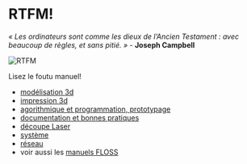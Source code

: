 # RTFM!

_« Les ordinateurs sont comme les dieux de l’Ancien Testament : avec beaucoup de règles, et sans pitié. »_ - **Joseph Campbell**

![RTFM](http://www.focusst.org/forum/attachments/focus-st-maintenance/12373d1372119110-rear-window-sprayer-leak-rtfm.jpg.gif)

Lisez le foutu manuel!

- [modélisation 3d](/bfc/rtfm/3dModeling/Home)
- [impression 3d](/bfc/rtfm/3dPrinting/Home)
- [agorithmique et programmation, prototypage](/bfc/rtfm/algoProto/Home)
- [documentation et bonnes pratiques](/bfc/rtfm/documentation/Home)
- [découpe Laser](/bfc/rtfm/lasercut/Home)
- [système](/bfc/rtfm/adsys/Home)
- [réseau](/bfc/rtfm/reseau/Home)
- voir aussi les [manuels FLOSS](http://fr.flossmanuals.net/faq-floss-manuals-francophone/ch009_quest-ce-que-floss-manuals)
